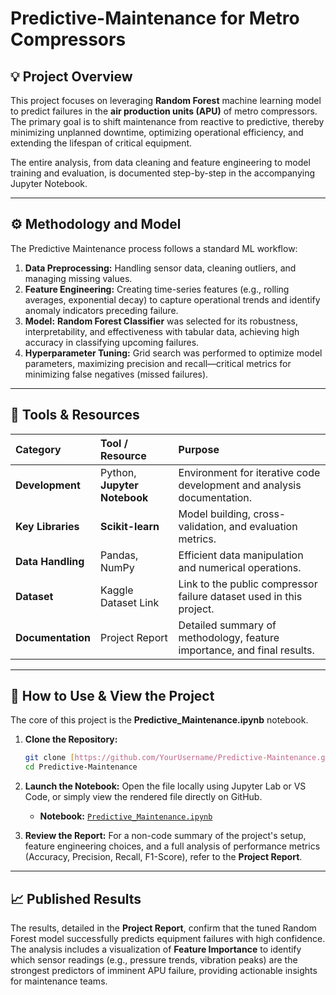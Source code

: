 # Predictive-Maintenance for Metro Compressors

## 💡 Project Overview

This project focuses on leveraging **Random Forest** machine learning model to predict failures in the **air production units (APU)** of metro compressors. The primary goal is to shift maintenance from reactive to predictive, thereby minimizing unplanned downtime, optimizing operational efficiency, and extending the lifespan of critical equipment.

The entire analysis, from data cleaning and feature engineering to model training and evaluation, is documented step-by-step in the accompanying Jupyter Notebook.

---

## ⚙️ Methodology and Model

The Predictive Maintenance process follows a standard ML workflow:

1.  **Data Preprocessing:** Handling sensor data, cleaning outliers, and managing missing values.
2.  **Feature Engineering:** Creating time-series features (e.g., rolling averages, exponential decay) to capture operational trends and identify anomaly indicators preceding failure.
3.  **Model:** **Random Forest Classifier** was selected for its robustness, interpretability, and effectiveness with tabular data, achieving high accuracy in classifying upcoming failures.
4.  **Hyperparameter Tuning:** Grid search was performed to optimize model parameters, maximizing precision and recall—critical metrics for minimizing false negatives (missed failures).

---

## 🧰 Tools & Resources

| Category | Tool / Resource | Purpose |
| :--- | :--- | :--- |
| **Development** | Python, **Jupyter Notebook** | Environment for iterative code development and analysis documentation. |
| **Key Libraries** | **Scikit-learn** | Model building, cross-validation, and evaluation metrics. |
| **Data Handling** | Pandas, NumPy | Efficient data manipulation and numerical operations. |
| **Dataset** | Kaggle Dataset Link | Link to the public compressor failure dataset used in this project. |
| **Documentation** | Project Report | Detailed summary of methodology, feature importance, and final results. |

---

## 🚀 How to Use & View the Project

The core of this project is the **Predictive_Maintenance.ipynb** notebook.

1.  **Clone the Repository:**
    ```bash
    git clone [https://github.com/YourUsername/Predictive-Maintenance.git](https://github.com/YourUsername/Predictive-Maintenance.git)
    cd Predictive-Maintenance
    ```
2.  **Launch the Notebook:** Open the file locally using Jupyter Lab or VS Code, or simply view the rendered file directly on GitHub.
    * **Notebook:** [`Predictive_Maintenance.ipynb`](./predictive_maintenance.ipynb)

3.  **Review the Report:** For a non-code summary of the project's setup, feature engineering choices, and a full analysis of performance metrics (Accuracy, Precision, Recall, F1-Score), refer to the **Project Report**.

---

## 📈 Published Results

The results, detailed in the **Project Report**, confirm that the tuned Random Forest model successfully predicts equipment failures with high confidence. The analysis includes a visualization of **Feature Importance** to identify which sensor readings (e.g., pressure trends, vibration peaks) are the strongest predictors of imminent APU failure, providing actionable insights for maintenance teams.

